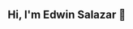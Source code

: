 ## Hi, I'm Edwin Salazar 👋

<!--
 **Python Backend Developer | Remote-Ready | SQL & APIs | Oracle Integration Cloud**
I'm a passionate developer focused on backend development with Python. I have experience building RESTful APIs, integrating enterprise systems using Oracle Integration Cloud, and managing relational databases with SQL.

- 🔭 I’m currently working as a Technical Consultant using Oracle technologies
- 🌱 I'm building modern backend projects with **FastAPI**, **PostgreSQL**, and **Docker**
- 🧠 Always learning: Clean architecture, testing, automation, and scalable microservices
- 💬 Ask me about **Python**, **APIs**, **SQL**, or **Oracle Integration Cloud**
- 📫 Reach me at: [233edwin377@gmail.com](mailto:233edwin377@gmail.com) or Whatsapp 57+3173020116
- 🌍 Looking for **remote opportunities** – open to freelance and full-time roles

## 🛠️ Tech Stack

**Backend:** Python, FastAPI, Django, Java
**Databases:** PostgreSQL, Oracle SQL, MySQL
**APIs:** REST, SOAP  
**DevOps:** Git, Docker  
**Others:** HTML, CSS, CorelDRAW, Scrum  

## 📂 Projects
🚧 *Portfolio in progress – coming soon!*

## Let's connect!
[LinkedIn](https://www.linkedin.com/in/edwin-salazar-579490321/)

-->

